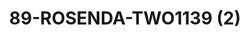 ---
title: 89-ROSENDA-TWO1139 (2)
image: 89-ROSENDA-TWO1139 (2).jpg
brand: outlet-sposa
layout: vestito
---